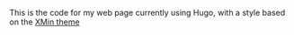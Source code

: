 This is the code for my web page currently using Hugo, with a style based on the [XMin theme](https://github.com/yihui/hugo-xmin)
